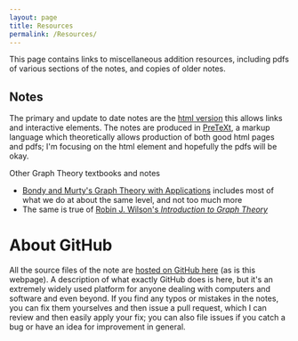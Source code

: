 ```yaml
---
layout: page
title: Resources
permalink: /Resources/
---
```


This page contains links to miscellaneous addition resources, including pdfs of various sections of the notes, and copies of older notes.

Notes
-----

The primary and update to date notes are the [html version](https://ptwiddle.github.io/Graph-Theory-Notes/MAS341.html) this allows links and interactive elements.  The notes are produced in [PreTeXt](https://mathbook.pugetsound.edu/), a markup language which theoretically allows production of both good html pages and pdfs; I'm focusing on the html element and hopefully the pdfs will be okay.

Other Graph Theory textbooks and notes
- [Bondy and Murty's Graph Theory with Applications](https://www.iro.umontreal.ca/~hahn/IFT3545/GTWA.pdf) includes most of what we do at about the same level, and
not too much more
- The same is true of [Robin J. Wilson's *Introduction to Graph Theory*](http://www.maths.ed.ac.uk/~aar/papers/wilsongraph.pdf)

About GitHub
=====


All the source files of the note are [hosted on GitHub here](https://github.com/ptwiddle/Graph-Theory-Notes) (as is this webpage).  A description of what exactly GitHub does is here, but it's an extremely widely used platform for anyone dealing with computers and software and even beyond.  If you find any typos or mistakes in the notes, you can fix them yourselves and then issue a pull request, which I can review and then easily apply your fix; you can also file issues if you catch a bug or have an idea for improvement in general.


